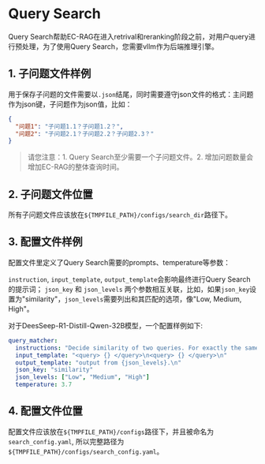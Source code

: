 # Query Search

Query Search帮助EC-RAG在进入retrival和reranking阶段之前，对用户query进行预处理，为了使用Query Search，您需要vllm作为后端推理引擎。

## 1. 子问题文件样例

用于保存子问题的文件需要以`.json`结尾，同时需要遵守json文件的格式：主问题作为json键，子问题作为json值，比如：

```json
{
  "问题1": "子问题1.1？子问题1.2？",
  "问题2": "子问题2.1？子问题2.2？子问题2.3？"
}
```

> 请您注意：1. Query Search至少需要一个子问题文件。2. 增加问题数量会增加EC-RAG的整体查询时间。

## 2. 子问题文件位置

所有子问题文件应该放在`${TMPFILE_PATH}/configs/search_dir`路径下。

## 3. 配置文件样例

配置文件里定义了Query Search需要的prompts、temperature等参数：

`instruction`, `input_template`, `output_template`会影响最终进行Query Search的提示词；
`json_key` 和 `json_levels` 两个参数相互关联，比如，如果`json_key`设置为"similarity"，`json_levels`需要列出和其匹配的选项，像"Low, Medium, High"。

对于DeesSeep-R1-Distill-Qwen-32B模型，一个配置样例如下:

```yaml
query_matcher:
  instructions: "Decide similarity of two queries. For exactly the same, mark as High, for totally different, mark as Low.\n"
  input_template: "<query> {} </query>\n<query> {} </query>\n"
  output_template: "output from {json_levels}.\n"
  json_key: "similarity"
  json_levels: ["Low", "Medium", "High"]
  temperature: 3.7
```

## 4. 配置文件位置

配置文件应该放在`${TMPFILE_PATH}/configs`路径下，并且被命名为`search_config.yaml`, 所以完整路径为`${TMPFILE_PATH}/configs/search_config.yaml`。
